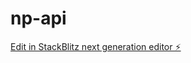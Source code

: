 # np-api

[Edit in StackBlitz next generation editor ⚡️](https://stackblitz.com/~/github.com/marvin-rao/np-api)